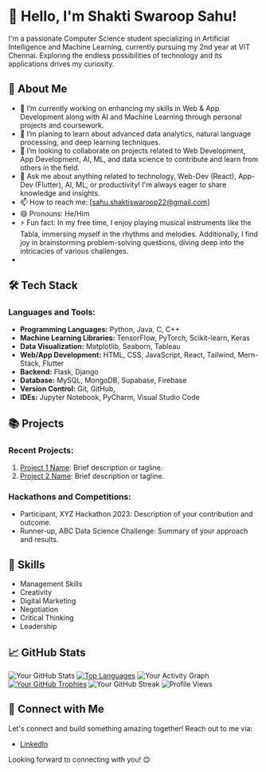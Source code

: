 # 👋 Hello, I'm Shakti Swaroop Sahu!

I'm a passionate Computer Science student specializing in Artificial Intelligence and Machine Learning, currently pursuing my 2nd year at VIT Chennai. Exploring the endless possibilities of technology and its applications drives my curiosity.

## 🚀 About Me

- 🔭 I’m currently working on enhancing my skills in Web & App Development along with AI and Machine Learning through personal projects and coursework.
- 🌱 I’m planing to learn about advanced data analytics, natural language processing, and deep learning techniques.
- 👯 I’m looking to collaborate on projects related to Web Development, App Development, AI, ML, and data science to contribute and learn from others in the field.
- 💬 Ask me about anything related to technology, Web-Dev (React), App-Dev (Flutter), AI, ML, or productivity! I'm always eager to share knowledge and insights.
- 📫 How to reach me: [sahu.shaktiswaroop22@gmail.com]
- 😄 Pronouns: He/Him
- ⚡ Fun fact: In my free time, I enjoy playing musical instruments like the Tabla, immersing myself in the rhythms and melodies. Additionally, I find joy in brainstorming problem-solving questions, diving deep into the intricacies of various challenges.
- 
## 🛠️ Tech Stack

### Languages and Tools:
- **Programming Languages:** Python, Java, C, C++
- **Machine Learning Libraries:** TensorFlow, PyTorch, Scikit-learn, Keras
- **Data Visualization:** Matplotlib, Seaborn, Tableau
- **Web/App Development:** HTML, CSS, JavaScript, React, Tailwind, Mern-Stack, Flutter
- **Backend:** Flask, Django
- **Database:** MySQL, MongoDB, Supabase, Firebase
- **Version Control:** Git, GitHub,
- **IDEs:** Jupyter Notebook, PyCharm, Visual Studio Code

## 📚 Projects

### Recent Projects:
1. [Project 1 Name](link-to-project-1): Brief description or tagline.
2. [Project 2 Name](link-to-project-2): Brief description or tagline.

### Hackathons and Competitions:
- Participant, XYZ Hackathon 2023: Description of your contribution and outcome.
- Runner-up, ABC Data Science Challenge: Summary of your approach and results.

## 📝 Skills

- Management Skills
- Creativity
- Digital Marketing
- Negotiation
- Critical Thinking
- Leadership


## 📈 GitHub Stats

![Your GitHub Stats](https://github-readme-stats.vercel.app/api?username=prosws2210&show_icons=true&theme=radical&hide_rank=false&count_private=true)
[![Top Languages](https://github-readme-stats.vercel.app/api/top-langs/?username=prosws2210&layout=compact)](https://github.com/prosws2210)
![Your Activity Graph](https://activity-graph.herokuapp.com/graph?username=prosws2210)
[![Your GitHub Trophies](https://github-profile-trophy.vercel.app/?username=prosws2210&theme=dracula)](https://github.com/prosws2210)
![Your GitHub Streak](https://github-readme-streak-stats.herokuapp.com/?user=prosws2210)
![Profile Views](https://komarev.com/ghpvc/?username=prosws2210)


## 🤝 Connect with Me

Let's connect and build something amazing together! Reach out to me via:

- [LinkedIn]([https://www.linkedin.com/in/yourlinkedinprofile](https://www.linkedin.com/in/shakti-swaroop-sahu-a92574216/))

Looking forward to connecting with you! 😊
